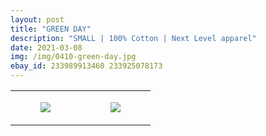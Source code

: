 ```yaml
---
layout: post
title: "GREEN DAY"
description: "SMALL | 100% Cotton | Next Level apparel"
date: 2021-03-08
img: /img/0410-green-day.jpg
ebay_id: 233989913460 233925078173
---
```




<table style="width:100%;"><tr><td style="vertical-align:top;">
      <figure class="tmblr-full" data-orig-height="2048" data-orig-width="1365" data-orig-src="https://concertshirts.netlify.app/shirts/0410/0410-01.jpg"><img src="https://64.media.tumblr.com/e5df3656a55c312406075fe51590ea78/36d559f396047ba9-05/s540x810/fb5b3886ec20bccde1be13002295d9c7b6134e06.jpg" data-orig-height="2048" data-orig-width="1365" data-orig-src="https://concertshirts.netlify.app/shirts/0410/0410-01.jpg"/></figure></td>
    <td style="vertical-align:top;">
      <figure class="tmblr-full" data-orig-height="2048" data-orig-width="1365" data-orig-src="https://concertshirts.netlify.app/shirts/0410/0410-02.jpg"><img src="https://64.media.tumblr.com/d9c1ebccb3f6853d1d588c26cb2973c9/36d559f396047ba9-70/s540x810/d1a53540cb31b3268c75a4a705fc1a35db255a0e.jpg" data-orig-height="2048" data-orig-width="1365" data-orig-src="https://concertshirts.netlify.app/shirts/0410/0410-02.jpg"/></figure></td>
  </tr></table>
